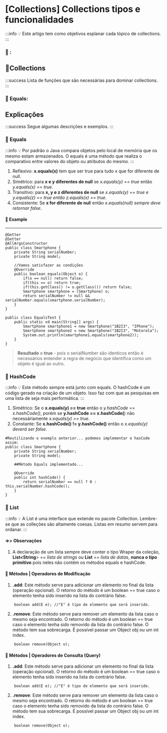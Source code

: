 # [Collections] Collections tipos e funcionalidades

:::info
:bulb: Este artigo tem como objetivos esplanar cada tópico de collections.
:::

### :small_blue_diamond: :


## :book:Collections 

:::success
Lista de funções que são necessárias para dominar collections.
:::

### :small_blue_diamond: Equals:


## Explicações

:::success
Segue algumas descrições e exemplos.
:::

### :small_blue_diamond: Equals
:::info
:bulb: Por padrão o Java compara objetos pelo local de memória que os mesmo estam armazenados. O equals é uma método que realiza o comparativo entre valores do objeto ou atributos do mesmo.
:::

1. Reflexivo: **x.equals(x)** tem que ser true para tudo x que for diferente de null.
2. Simétrico: para **x e y diferentes de null** se *x.equals(y) == true* então *y.equals(x) == true*.
3. Transitivo: para **x, y e z diferentes de null** se *x.equals(y) == true e y.equals(z) == true então z.equals(x) == true*.
4. Consistente: Se **x for diferente de nul**l então *x.equals(null) sempre deve retornar false*.

#### :small_blue_diamond: Example
---

```gherkin=
@Getter
@Setter
@AllArgsConstructor
public class Smartphone {
    private String serialNumber;
    private String model;

    //Vamos satisfazer as condições
    @Override
    public boolean equals(Object o) {
    	if(o == null) return false;
    	if(this == o) return true;
    	if(this.getClass() != o.getClass()) return false;
    	Smartphone smartphone = (Smartphone) o;
    	return serialNumber != null && serialNumber.equals(smartphone.serialNumber);
    }
}

public class EqualsTest {
    public static vd main(String[] args) {
    	Smartphone smartphone1 = new Smartphone("1B2I3", "IPhone");
    	Smartphone smartphone2 = new Smartphone("1B2I3", "Motorola");
        System.out.println(smartphone1.equals(smartphone2));    
	}
}
```
> **Resultado = true** - pois o serialNumber são identicos então é         necessários entender a regra de negócio que identifica como um objeto é igual ao outro.


### :small_blue_diamond: HashCode
:::info
:bulb: Este método sempre está junto com equals. O hashCode é um código gerado na criação de um objeto. Isso faz com que as pesquisas em uma lista de seja mais performática.
:::
1. Simétrico: Se o **x.equals(y) == true** então o *y.hashCode == x.hashCode()*, porém se **y.hashCode == x.hashCode(**) não necessáriamente *x.equals(y) == true*.
2. Constante: Se **x.hashCode() != y.hashCode()** então o *x.equals(y) deverá ser false*.
```gherkin=
#Reutilizando o exemplo anterior... podemos implementar o hasCode assim:
public class Smartphone {
    private String serialNumber;
    private String model;

    ##Método Equals implementado...
    
    @Override
    public int hashCode() {
        return serialNumber == null ? 0 : this.serialNumber.hashCode();
    }
}

```
### :small_blue_diamond: List
:::info
:bulb: A List é uma interface que extende no pacote Collection. Lembre-se que as colleções são altamente coesas. Listas em resumo servem para ordanar.
:::
#### =>> Observações
1. A declaração de um lista sempre deve conter o tipo Wraper da coleção, **List<String**> == *lista de strings* ou **List<LocalDate>** == *lista de datas*, **nunca o tipo primitivo** pois neles não contém os métodos equals e hashCode.
    
#### :small_blue_diamond: Métodos | Operadores de Modificação
1. **.add**: Este método serve para adicionar um elemento no final da lista (operação opcional). O retorno do método é um boolean == true caso o elemento tenha sido inserido na lista do contrário false.
```gherkin=
    boolean add(E e); //"E" é tipo de elemento que será inserido.
```
2. **.remove**: Este método serve para remover um elemento da lista caso o mesmo seja encontrado. O retorno do método é um boolean == true caso o elemento tenha sido removido da lista do contrário false. O método tem sua sobrecarga. É possível passar um Object obj ou um int index.
```gherkin=
    boolean remove(Object o); 
```
#### :small_blue_diamond: Métodos | Operadores de Consulta (Query)
1. **.add**: Este método serve para adicionar um elemento no final da lista (operação opcional). O retorno do método é um boolean == true caso o elemento tenha sido inserido na lista do contrário false.
```gherkin=
    boolean add(E e); //"E" é tipo de elemento que será inserido.
```
2. **.remove**: Este método serve para remover um elemento da lista caso o mesmo seja encontrado. O retorno do método é um boolean == true caso o elemento tenha sido removido da lista do contrário false. O método tem sua sobrecarga. É possível passar um Object obj ou um int index.
```gherkin=
    boolean remove(Object o); 
```
    

